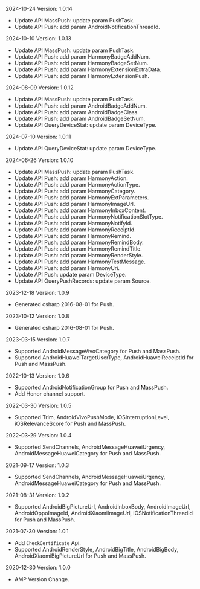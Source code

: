 2024-10-24 Version: 1.0.14
- Update API MassPush: update param PushTask.
- Update API Push: add param AndroidNotificationThreadId.


2024-10-10 Version: 1.0.13
- Update API MassPush: update param PushTask.
- Update API Push: add param HarmonyBadgeAddNum.
- Update API Push: add param HarmonyBadgeSetNum.
- Update API Push: add param HarmonyExtensionExtraData.
- Update API Push: add param HarmonyExtensionPush.


2024-08-09 Version: 1.0.12
- Update API MassPush: update param PushTask.
- Update API Push: add param AndroidBadgeAddNum.
- Update API Push: add param AndroidBadgeClass.
- Update API Push: add param AndroidBadgeSetNum.
- Update API QueryDeviceStat: update param DeviceType.


2024-07-10 Version: 1.0.11
- Update API QueryDeviceStat: update param DeviceType.


2024-06-26 Version: 1.0.10
- Update API MassPush: update param PushTask.
- Update API Push: add param HarmonyAction.
- Update API Push: add param HarmonyActionType.
- Update API Push: add param HarmonyCategory.
- Update API Push: add param HarmonyExtParameters.
- Update API Push: add param HarmonyImageUrl.
- Update API Push: add param HarmonyInboxContent.
- Update API Push: add param HarmonyNotificationSlotType.
- Update API Push: add param HarmonyNotifyId.
- Update API Push: add param HarmonyReceiptId.
- Update API Push: add param HarmonyRemind.
- Update API Push: add param HarmonyRemindBody.
- Update API Push: add param HarmonyRemindTitle.
- Update API Push: add param HarmonyRenderStyle.
- Update API Push: add param HarmonyTestMessage.
- Update API Push: add param HarmonyUri.
- Update API Push: update param DeviceType.
- Update API QueryPushRecords: update param Source.


2023-12-18 Version: 1.0.9
- Generated csharp 2016-08-01 for Push.

2023-10-12 Version: 1.0.8
- Generated csharp 2016-08-01 for Push.

2023-03-15 Version: 1.0.7
- Supported AndroidMessageVivoCategory for Push and MassPush.
- Supported AndroidHuaweiTargetUserType, AndroidHuaweiReceiptId for Push and MassPush.

2022-10-13 Version: 1.0.6
- Supported AndroidNotificationGroup for Push and MassPush.
- Add Honor channel support.

2022-03-30 Version: 1.0.5
- Supported Trim, AndroidVivoPushMode, iOSInterruptionLevel, iOSRelevanceScore for Push and MassPush.

2022-03-29 Version: 1.0.4
- Supported SendChannels, AndroidMessageHuaweiUrgency, AndroidMessageHuaweiCategory for Push and MassPush.

2021-09-17 Version: 1.0.3
- Supported SendChannels, AndroidMessageHuaweiUrgency, AndroidMessageHuaweiCategory for Push and MassPush.

2021-08-31 Version: 1.0.2
- Supported AndroidBigPictureUrl, AndroidInboxBody, AndroidImageUrl, AndroidOppoImageId, AndroidXiaomiImageUrl, iOSNotificationThreadId for Push and MassPush.

2021-07-30 Version: 1.0.1
- Add `CheckCertificate` Api.
- Supported AndroidRenderStyle, AndroidBigTitle, AndroidBigBody, AndroidXiaomiBigPictureUrl for Push and MassPush.

2020-12-30 Version: 1.0.0
- AMP Version Change.

